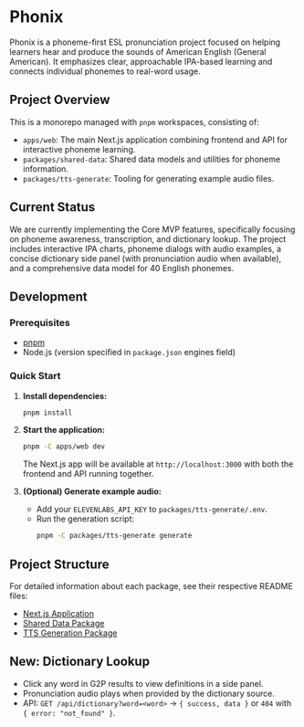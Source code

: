 # Phonix

Phonix is a phoneme-first ESL pronunciation project focused on helping learners hear and produce the sounds of American English (General American). It emphasizes clear, approachable IPA-based learning and connects individual phonemes to real-word usage.

## Project Overview

This is a monorepo managed with `pnpm` workspaces, consisting of:

- `apps/web`: The main Next.js application combining frontend and API for interactive phoneme learning.
- `packages/shared-data`: Shared data models and utilities for phoneme information.
- `packages/tts-generate`: Tooling for generating example audio files.

## Current Status

We are currently implementing the Core MVP features, specifically focusing on phoneme awareness, transcription, and dictionary lookup. The project includes interactive IPA charts, phoneme dialogs with audio examples, a concise dictionary side panel (with pronunciation audio when available), and a comprehensive data model for 40 English phonemes.

## Development

### Prerequisites

- [pnpm](https://pnpm.io/)
- Node.js (version specified in `package.json` engines field)

### Quick Start

1. **Install dependencies:**
   ```bash
   pnpm install
   ```

2. **Start the application:**
   ```bash
   pnpm -C apps/web dev
   ```

   The Next.js app will be available at `http://localhost:3000` with both the frontend and API running together.

3. **(Optional) Generate example audio:**
   - Add your `ELEVENLABS_API_KEY` to `packages/tts-generate/.env`.
   - Run the generation script:
     ```bash
     pnpm -C packages/tts-generate generate
     ```

## Project Structure

For detailed information about each package, see their respective README files:

- [Next.js Application](apps/web/README.md)
- [Shared Data Package](packages/shared-data/README.md)
- [TTS Generation Package](packages/tts-generate/README.md)

## New: Dictionary Lookup

- Click any word in G2P results to view definitions in a side panel.
- Pronunciation audio plays when provided by the dictionary source.
- API: `GET /api/dictionary?word=<word>` → `{ success, data }` or `404` with `{ error: "not_found" }`.